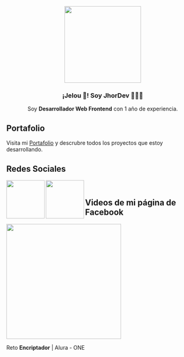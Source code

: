 <p align="center" width="300">
   <img align="center" width="200" style="border-radius: 50" src="https://blogger.googleusercontent.com/img/b/R29vZ2xl/AVvXsEhQ42KFoGls1pTpeFgMd9go2l8CLHTBR5WOxhP9efw5DMNQhcAKOoWEwh9WblKh-oOz7-0_tZEPayAA25qqNAxVXXUUsA1OniIg6gO832xdu2ClfxHIRYWQqdCjHOac1BznurVvyVJ5ZD6Rjszvf6S_9qkqphHeTfDPTSd-xcnxHfp7MVxnhKAJOgp3-G0/s915/jhordy.png" />
   <h3 align="center">¡Jelou 👋! Soy JhorDev 👨🏻‍💻</h3>
</p>

<p align="center">Soy <strong>Desarrollador Web Frontend</strong> con 1 año de experiencia.

<h2>Portafolio</h2>
<p>Visita mi <a href = "https://priorycode.github.io/PortafolioWeb/" target="blank">Portafolio</a> y descrubre todos los proyectos que estoy desarrollando.
<h2>Redes Sociales</h2>
<a href ="https://www.linkedin.com/in/jhordy-mondragon/" target="blank"><img align="left" width="100" src="https://logodownload.org/wp-content/uploads/2019/03/linkedin-logo-4.png"></a>
  <a href ="https://twitter.com/thepriorycode" target="blank"><img align="left" width="100" src="https://cdn.sanity.io/images/kts928pd/production/279979502d6cde76d37588e85698cf6c7aaae920-1280x257.png"></a>
<br>
<h2>Videos de mi página de Facebook</h2>
<div>
<a target="blank" href ="https://fb.watch/lYFpHIEq1Z/"><img width="300" src="https://scontent.flim12-1.fna.fbcdn.net/v/t15.5256-10/355899361_187821990901412_8175697926981531257_n.jpg?stp=dst-jpg_p180x540&_nc_cat=107&ccb=1-7&_nc_sid=ad6a45&_nc_ohc=LG8PiZrehs8AX8GAOPU&_nc_ht=scontent.flim12-1.fna&oh=00_AfDlD0DPEX-RhnTDeiOYTiMPPwwot2iA1YRv3GfgFUbStw&oe=64C1EC17"></a>
  <p>Reto <strong>Encriptador</strong> | Alura - ONE</p>
</div>

<!---
priorycode/priorycode is a ✨ special ✨ repository because its `README.md` (this file) appears on your GitHub profile.
You can click the Preview link to take a look at your changes.
--->
